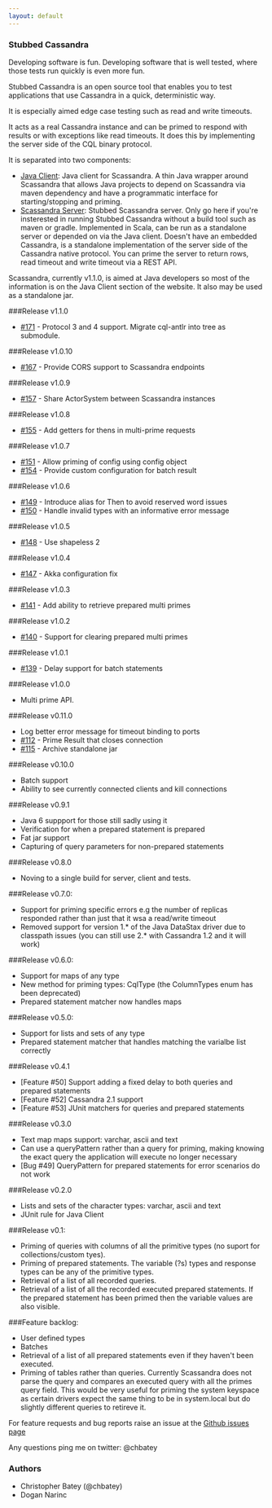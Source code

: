 ```yaml
---
layout: default
---
```


### Stubbed Cassandra

Developing software is fun. Developing software that is well tested, where those tests run quickly is even more fun.

Stubbed Cassandra is an open source tool that enables you to test applications that use Cassandra in a quick, deterministic way.

It is especially aimed edge case testing such as read and write timeouts.

It acts as a real Cassandra instance and can be primed to respond with results or with exceptions like read timeouts. It does this by implementing the server side of the CQL binary protocol.

It is separated into two components:

* [Java Client](http://scassandra-docs.readthedocs.org/en/latest/java/overview/): Java client for Scassandra. A thin Java wrapper around Scassandra that allows Java projects to depend on Scassandra via maven dependency and have a programmatic interface for starting/stopping and priming.
* [Scassandra Server](http://scassandra-docs.readthedocs.org/en/latest/standalone/overview/): Stubbed Scassandra server. Only go here if you're insterested in running Stubbed Cassandra without a build tool such as maven or gradle. Implemented in Scala, can be run as a standalone server or depended on via the Java client. Doesn't have an embedded Cassandra, is a standalone implementation of the server side of the Cassandra native protocol. You can prime the server to return rows, read timeout and write timeout via a REST API.

Scassandra, currently v1.1.0, is aimed at Java developers so most of the information is on the Java Client section of the website.  It also may be used as a standalone jar.

###Release v1.1.0
* [#171](https://github.com/scassandra/scassandra-server/pull/171) - Protocol 3 and 4 support.  Migrate cql-antlr into tree as submodule.

###Release v1.0.10
* [#167](https://github.com/scassandra/scassandra-server/pull/167) - Provide CORS support to Scassandra endpoints

###Release v1.0.9
* [#157](https://github.com/scassandra/scassandra-server/pull/157) - Share ActorSystem between Scassandra instances

###Release v1.0.8
* [#155](https://github.com/scassandra/scassandra-server/pull/155) - Add getters for thens in multi-prime requests

###Release v1.0.7
* [#151](https://github.com/scassandra/scassandra-server/pull/151) - Allow priming of config using config object
* [#154](https://github.com/scassandra/scassandra-server/pull/154) - Provide custom configuration for batch result

###Release v1.0.6
* [#149](https://github.com/scassandra/scassandra-server/pull/149) - Introduce alias for Then to avoid reserved word issues 
* [#150](https://github.com/scassandra/scassandra-server/pull/150) - Handle invalid types with an informative error message

###Release v1.0.5
* [#148](https://github.com/scassandra/scassandra-server/pull/148) - Use shapeless 2

###Release v1.0.4
* [#147](https://github.com/scassandra/scassandra-server/pull/147) - Akka configuration fix

###Release v1.0.3
* [#141](https://github.com/scassandra/scassandra-server/pull/141) - Add ability to retrieve prepared multi primes

###Release v1.0.2
* [#140](https://github.com/scassandra/scassandra-server/pull/140) - Support for clearing prepared multi primes

###Release v1.0.1
* [#139](https://github.com/scassandra/scassandra-server/pull/139) - Delay support for batch statements

###Release v1.0.0
* Multi prime API.

###Release v0.11.0
* Log better error message for timeout binding to ports
* [#112](https://github.com/scassandra/scassandra-server/issues/112) - Prime Result that closes connection
* [#115](https://github.com/scassandra/scassandra-server/pull/115) - Archive standalone jar

###Release v0.10.0
* Batch support
* Ability to see currently connected clients and kill connections

###Release v0.9.1
* Java 6 suppport for those still sadly using it
* Verification for when a prepared statement is prepared
* Fat jar support
* Capturing of query parameters for non-prepared statements

###Release v0.8.0
* Noving to a single build for server, client and tests.

###Release v0.7.0: 
* Support for priming specific errors e.g the number of replicas responded rather than just that it wsa a read/write timeout
* Removed support for version 1.* of the Java DataStax driver due to classpath issues (you can still use 2.* with Cassandra 1.2 and it will work)

###Release v0.6.0: 
* Support for maps of any type
* New method for priming types: CqlType (the ColumnTypes enum has been deprecated)
* Prepared statement matcher now handles maps
 
###Release v0.5.0: 
* Support for lists and sets of any type
* Prepared statement matcher that handles matching the varialbe list correctly

###Release v0.4.1
* [Feature #50] Support adding a fixed delay to both queries and prepared statements
* [Feature #52] Cassandra 2.1 support
* [Feature #53] JUnit matchers for queries and prepared statements

###Release v0.3.0
* Text map maps support: varchar, ascii and text
* Can use a queryPattern rather than a query for priming, making knowing the exact query the application will execute no longer necessary
* [Bug #49] QueryPattern for prepared statements for error scenarios do not work

###Release v0.2.0
* Lists and sets of the character types: varchar, ascii and text
* JUnit rule for Java Client

###Release v0.1:
* Priming of queries with columns of all the primitive types (no suport for collections/custom tyes).
* Priming of prepared statements. The variable (?s) types and response types can be any of the primitive types.
* Retrieval of a list of all recorded queries.
* Retrieval of a list of all the recorded executed prepared statements. If the prepared statement has been primed then the variable values are also visible.

###Feature backlog:
* User defined types
* Batches
* Retrieval of a list of all prepared statements even if they haven't been executed.
* Priming of tables rather than queries. Currently Scassandra does not parse the query and compares an executed query with all the primes query field. This would be very useful for priming the system keyspace as certain drivers expect the same thing to be in system.local but do slightly different queries to retireve it.

For feature requests and bug reports raise an issue at the [Github issues page](https://github.com/scassandra/scassandra-server/issues)

Any questions ping me on twitter: @chbatey

### Authors 
* Christopher Batey (@chbatey)
* Dogan Narinc

